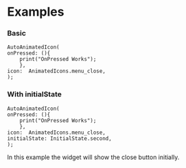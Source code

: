 # Examples
  
### Basic
    AutoAnimatedIcon(
    onPressed: (){
		print("OnPressed Works");
		},
	icon:  AnimatedIcons.menu_close,
	);

### With initialState

    AutoAnimatedIcon(
    onPressed: (){
		print("OnPressed Works");
		},
	icon:  AnimatedIcons.menu_close,
	initialState: InitialState.second,
	);
In this example the widget will show the close button initially.